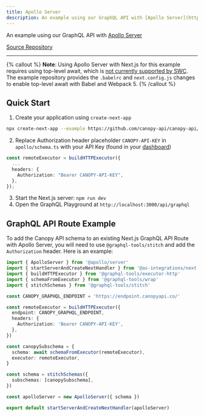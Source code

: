 ```yaml
---
title: Apollo Server
description: An example using our GraphQL API with [Apollo Server](https://www.apollographql.com/docs/apollo-server/)
---
```


An example using our GraphQL API with [Apollo Server](https://www.apollographql.com/docs/apollo-server/)

[Source Repository](https://github.com/canopy-api/canopy-api/tree/main/docs/examples/next-with-apollo-server)

---

{% callout %}
**Note**: Using Apollo Server with Next.js for this example requires using top-level await, which is [not currently supported by SWC](https://github.com/vercel/next.js/issues/31054). The example repository provides the `.babelrc` and `next.config.js` changes to enable top-level await with Babel and Webpack 5.
{% /callout %}

## Quick Start

1. Create your application using `create-next-app`

```bash
npx create-next-app --example https://github.com/canopy-api/canopy-api/tree/main/docs/examples/next-with-apollo-server your-application-name
```

2. Replace Authorization header placeholder `CANOPY-API-KEY` in `apollo/schema.ts` with your API Key (found in your [dashboard](https://www.canopyapi.co/dashboard))

```typescript
const remoteExecutor = buildHTTPExecutor({
  ...
  headers: {
    Authorization: "Bearer CANOPY-API-KEY",
  },
});
```

3. Start the Next.js server: `npm run dev`
4. Open the GraphQL Playground at `http://localhost:3000/api/graphql`

## GraphQL API Route Example

To add the Canopy API schema to an existing Next.js GraphQL API Route with Apollo Server, you will need to use `@graphql-tools/stitch` and add the `Authorization` header. Here is an example:

```typescript
import { ApolloServer } from '@apollo/server'
import { startServerAndCreateNextHandler } from '@as-integrations/next'
import { buildHTTPExecutor } from '@graphql-tools/executor-http'
import { schemaFromExecutor } from '@graphql-tools/wrap'
import { stitchSchemas } from '@graphql-tools/stitch'

const CANOPY_GRAPHQL_ENDPOINT = 'https://endpoint.canopyapi.co/'

const remoteExecutor = buildHTTPExecutor({
  endpoint: CANOPY_GRAPHQL_ENDPOINT,
  headers: {
    Authorization: 'Bearer CANOPY-API-KEY',
  },
})

const canopySubschema = {
  schema: await schemaFromExecutor(remoteExecutor),
  executor: remoteExecutor,
}

const schema = stitchSchemas({
  subschemas: [canopySubschema],
})

const apolloServer = new ApolloServer({ schema })

export default startServerAndCreateNextHandler(apolloServer)
```
